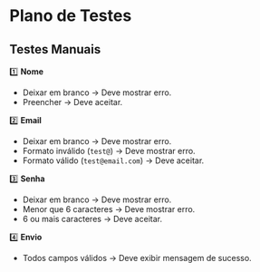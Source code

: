 # Plano de Testes

## Testes Manuais

1️⃣ **Nome**
- Deixar em branco → Deve mostrar erro.
- Preencher → Deve aceitar.

2️⃣ **Email**
- Deixar em branco → Deve mostrar erro.
- Formato inválido (`test@`) → Deve mostrar erro.
- Formato válido (`test@email.com`) → Deve aceitar.

3️⃣ **Senha**
- Deixar em branco → Deve mostrar erro.
- Menor que 6 caracteres → Deve mostrar erro.
- 6 ou mais caracteres → Deve aceitar.

4️⃣ **Envio**
- Todos campos válidos → Deve exibir mensagem de sucesso.

